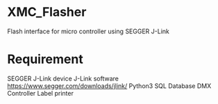 # XMC_Flasher
Flash interface for micro controller using SEGGER J-Link

# Requirement
SEGGER J-Link device
J-Link software https://www.segger.com/downloads/jlink/
Python3 
SQL Database 
DMX Controller 
Label printer